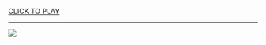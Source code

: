 
<a href="https://premium76.site?title=cookie_clicker_unblocked_games_premium&ref=13M">CLICK TO PLAY</a></h3>
<hr>

<a href="https://premium76.site?title=cookie_clicker_unblocked_games_premium&ref=13M"><img src="https://clearcache.store/games.png"></a>


